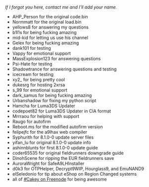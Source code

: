 *If I forgot you here, contact me and I'll add your name.*
+ AHP_Person for the original code.bin
+ Normmatt for the original load.bin
+ yellows8 for answering my questions
+ b1l1s for being fucking amazing
+ mid-kid for letting us use his channel
+ Gelex for being fucking amazing
+ dank101 for testing
+ Vappy for emotional support
+ MassExplosion123 for answering questions
+ Psi-Hate for testing
+ Shadowtrance for answering questions and testing
+ icecream for testing
+ xy2_ for being pretty cool
+ dukesrg for hosting 2xrsa
+ s_99 for emotional support
+ dark_samus for being fucking amazing
+ Urbanshadow for fixing my python script
+ Hamcha for Luma3DS Updater
+ codepoet82 for Luma3DS Updater in CIA format
+ Mrrraou for helping with support
+ Raugo for autofirm
+ Reboot.ms for the modified autofirm version
+ felipejfc for the a9lhax web compiler
+ Syphurith for 8.1.0-0 update server files
+ yifan_lu for original 8.1.0-0 update info
+ ashinnblunts for first 8.1.0-0 update guide
+ coder65535 for original fieldrunners downgrade guide
+ DinohScene for ripping the EUR fieldrunners save
+ AuroraWright for SafeA9LHInstaller
+ d0k3 for OTPHelper, Decrypt9WIP, Hourglass9, and EmuNAND9
+ elSeledonio for tip about eShop on Region Changed systems
+ all of [#Cakey on Freenode](http://webchat.freenode.net/?channels=%23Cakey) for being awesome
